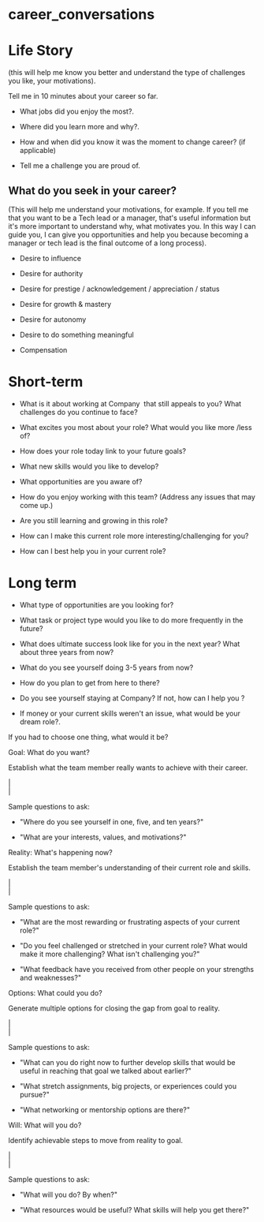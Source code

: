 # career_conversations

Life Story
==========

(this will help me know you better and understand the type of challenges you like, your motivations).

Tell me in 10 minutes about your career so far. 

-   What jobs did you enjoy the most?.

-   Where did you learn more and why?.

-   How and when did you know it was the moment to change career? (if applicable)

-   Tell me a challenge you are proud of.

What do you seek in your career?
--------------------------------

(This will help me understand your motivations, for example. If you tell me that you want to be a Tech lead or a manager, that's useful information but it's more important to understand why, what motivates you. In this way I can guide you, I can give you opportunities and help you because becoming a manager or tech lead is the final outcome of a long process).

-   Desire to influence

-   Desire for authority

-   Desire for prestige / acknowledgement / appreciation / status

-   Desire for growth & mastery

-   Desire for autonomy

-   Desire to do something meaningful

-   Compensation

Short-term
==========

-   What is it about working at Company  that still appeals to you? What challenges do you continue to face?

-   What excites you most about your role? What would you like more /less of?

-   How does your role today link to your future goals?

-   What new skills would you like to develop?

-   What opportunities are you aware of?

-   How do you enjoy working with this team? (Address any issues that may come up.)

-   Are you still learning and growing in this role?

-   How can I make this current role more interesting/challenging for you? 

-   How can I best help you in your current role?

Long term 
==========

-   What type of opportunities are you looking for?

-   What task or project type would you like to do more frequently in the future?

-   What does ultimate success look like for you in the next year? What about three years from now?

-   What do you see yourself doing 3-5 years from now? 

-   How do you plan to get from here to there?

-   Do you see yourself staying at Company? If not, how can I help you ?

-   If money or your current skills weren't an issue, what would be your dream role?.

If you had to choose one thing, what would it be?

Goal: What do you want? 

Establish what the team member really wants to achieve with their career.

|\
 |

Sample questions to ask:

-   "Where do you see yourself in one, five, and ten years?"

-   "What are your interests, values, and motivations?"

Reality: What's happening now? 

Establish the team member's understanding of their current role and skills.

|\
 |

Sample questions to ask:

-   "What are the most rewarding or frustrating aspects of your current role?"

-   "Do you feel challenged or stretched in your current role? What would make it more challenging? What isn't challenging you?"

-   "What feedback have you received from other people on your strengths and weaknesses?"

Options: What could you do? 

Generate multiple options for closing the gap from goal to reality.

|\
 |

Sample questions to ask:

-   "What can you do right now to further develop skills that would be useful in reaching that goal we talked about earlier?"

-   "What stretch assignments, big projects, or experiences could you pursue?"

-   "What networking or mentorship options are there?"

Will: What will you do? 

Identify achievable steps to move from reality to goal.

|\
 |

Sample questions to ask: 

-   "What will you do? By when?"

-   "What resources would be useful? What skills will help you get there?"

